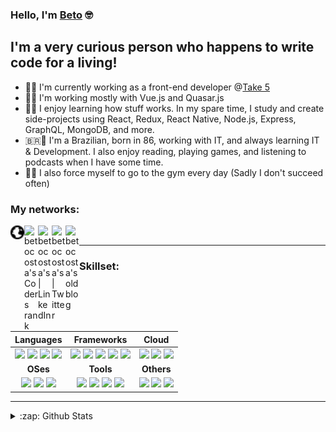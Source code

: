 ### Hello, I'm [Beto](https://betocostadev.github.io/) 🤓

## I'm a very curious person who happens to write code for a living!
- 👨‍💻 I'm currently working as a front-end developer @[Take 5](https://take5lms.com/)
- 👨‍🏭️ I'm working mostly with Vue.js and Quasar.js
- 👨‍🎓️ I enjoy learning how stuff works. In my spare time, I study and create side-projects using React, Redux, React Native, Node.js, Express, GraphQL, MongoDB, and more.
- 🇧🇷👾️ I'm a Brazilian, born in 86, working with IT, and always learning IT & Development. I also enjoy reading, playing games, and listening to podcasts when I have some time.
- 🏋‍♂️️ I also force myself to go to the gym every day (Sadly I don't succeed often)

### My networks:
[<img align="left" alt="betocosta's porftolio website" width="22px" src="https://raw.githubusercontent.com/iconic/open-iconic/master/svg/globe.svg" />](https://betocostadev.github.io/)
[<img align="left" alt="betocosta's Coders rank" width="22px" src="https://simpleicons.org/icons/codersrank.svg" />](https://profile.codersrank.io/user/betocostadev)
[<img align="left" alt="betocosta's | LinkedIn" width="22px" src="https://cdn.jsdelivr.net/npm/simple-icons@v3/icons/linkedin.svg" />](https://www.linkedin.com/in/robertomcosta/)
[<img align="left" alt="betocosta's | Twitter" width="22px" src="https://cdn.jsdelivr.net/npm/simple-icons@v3/icons/twitter.svg" />](https://twitter.com/Betifler)
[<img align="left" alt="betocosta's old blog" width="22px" src="https://simpleicons.org/icons/gatsby.svg" />](https://betoblog.netlify.app/)

<br />

---


### Skillset:

| Languages   | Frameworks  | Cloud    |
| :---------: |:-----------:| :-------:|
|![](https://img.shields.io/badge/Code-JavaScript-informational?style=flat&logo=javascript&logoColor=white&color=F7DF1E) ![](https://img.shields.io/static/v1?label=Code&message=Typescript&style=flat&logo=typescript&logoColor=white&color=blue) ![](https://img.shields.io/badge/Code-Stylus-informational?style=flat&logo=stylus&logoColor=white&color=333333) ![](https://img.shields.io/static/v1?label=Code&message=Styled-components&style=flat&logo=styled-components&logoColor=white&color=blue) | ![](https://img.shields.io/badge/Code-VueJS-informational?style=flat&logo=vue.js&logoColor=white&color=4FC08D) ![](https://img.shields.io/static/v1?label=Code&message=ReactJS&style=flat&logo=react&logoColor=white&color=blue) ![](https://img.shields.io/badge/Code-Node.js-informational?style=flat&logo=node.js&logoColor=white&color=339933) ![](https://img.shields.io/static/v1?label=Code&message=Express&style=flat&logo=express&logoColor=white&color=brightgreen) ![](https://img.shields.io/static/v1?label=Code&message=Apollo&style=flat&logo=apollo-graphql&logoColor=white&color=informational) | ![](https://img.shields.io/badge/Cloud-Firebase-informational?style=flat&logo=firebase&logoColor=white&color=FFCA28) ![](https://img.shields.io/badge/Cloud-AWS-informational?style=flat&logo=amazon-aws&logoColor=white&color=232F3E) ![](https://img.shields.io/static/v1?label=Cloud&message=Heroku&style=flat&logo=heroku&logoColor=white&color=blueviolet)
| **OSes**        | **Tools**       | **Others**    |
| ![](https://img.shields.io/static/v1?label=Windows&message=WSL&style=flat&logo=windows-terminal&logoColor=white&color=blue) ![](https://img.shields.io/badge/OS-MacOS-informational?style=flat&logo=apple&logoColor=white&color=999999) ![](https://img.shields.io/badge/OS-Linux-informational?style=flat&logo=linux&logoColor=white&color=FCC624) | ![](https://img.shields.io/badge/Tools-VSCode-informational?style=flat&logo=visual-studio-code&logoColor=white&color=007ACC) ![](https://img.shields.io/badge/Tools-Git-informational?style=flat&logo=git&logoColor=white&color=F05032) ![](https://img.shields.io/badge/Tools-Github-informational?style=flat&logo=github&logoColor=white&color=181717) ![](https://img.shields.io/badge/Shell-Zsh-informational?style=flat&logo=gnu-bash&logoColor=white&color=4EAA25) | ![](https://img.shields.io/static/v1?label=CI/CD&message=Github-Actions&style=flat&logo=github-actions&logoColor=white&color=important) ![](https://img.shields.io/static/v1?label=DB&message=MongoDB&style=flat&logo=mongodb&logoColor=white&color=yellowgreen) ![](https://img.shields.io/static/v1?label=Code&message=GraphQL&style=flat&logo=graphql&logoColor=white&color=blueviolet)

---

<details>
  <summary>:zap: Github Stats</summary>

[![Anurag's GitHub stats](https://github-readme-stats.vercel.app/api?username=betocostadev)](https://github.com/anuraghazra/github-readme-stats)
<br />
[![Top Langs](https://github-readme-stats.avieira.vercel.app/api/top-langs/?username=betocostadev&layout=compact)](https://github.com/anuraghazra/github-readme-stats)
</details>
